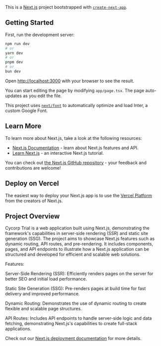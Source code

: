 This is a [Next.js](https://nextjs.org/) project bootstrapped with [`create-next-app`](https://github.com/vercel/next.js/tree/canary/packages/create-next-app).

## Getting Started

First, run the development server:

```bash
npm run dev
# or
yarn dev
# or
pnpm dev
# or
bun dev
```

Open [http://localhost:3000](http://localhost:3000) with your browser to see the result.

You can start editing the page by modifying `app/page.tsx`. The page auto-updates as you edit the file.

This project uses [`next/font`](https://nextjs.org/docs/basic-features/font-optimization) to automatically optimize and load Inter, a custom Google Font.

## Learn More

To learn more about Next.js, take a look at the following resources:

- [Next.js Documentation](https://nextjs.org/docs) - learn about Next.js features and API.
- [Learn Next.js](https://nextjs.org/learn) - an interactive Next.js tutorial.

You can check out [the Next.js GitHub repository](https://github.com/vercel/next.js/) - your feedback and contributions are welcome!

## Deploy on Vercel

The easiest way to deploy your Next.js app is to use the [Vercel Platform](https://vercel.com/new?utm_medium=default-template&filter=next.js&utm_source=create-next-app&utm_campaign=create-next-app-readme) from the creators of Next.js.

## Project Overview

Cycorp Trial is a web application built using Next.js, demonstrating the framework's capabilities in server-side rendering (SSR) and static site generation (SSG). The project aims to showcase Next.js features such as dynamic routing, API routes, and pre-rendering. It includes components, pages, and API endpoints to illustrate how a Next.js application can be structured and developed for efficient and scalable web solutions.

Features:

Server-Side Rendering (SSR): Efficiently renders pages on the server for better SEO and initial load performance.

Static Site Generation (SSG): Pre-renders pages at build time for fast delivery and improved performance.

Dynamic Routing: Demonstrates the use of dynamic routing to create flexible and scalable page structures.

API Routes: Includes API endpoints to handle server-side logic and data fetching, demonstrating Next.js's capabilities to create full-stack applications.

Check out our [Next.js deployment documentation](https://nextjs.org/docs/deployment) for more details.
